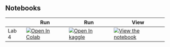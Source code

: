 
## Notebooks

|       | Run                                                                                                                                                                                              | Run | View |
|-------|--------------------------------------------------------------------------------------------------------------------------------------------------------------------------------------------------| --- | ---- |
| Lab 4 | [![Open In Colab](https://colab.research.google.com/assets/colab-badge.svg)](https://colab.research.google.com/github/nineil-pitt/cs1674_2074_fall25/blob/main/lab_4_kmeans/lab_4_kmeans.ipynb) | [![Open In kaggle](https://kaggle.com/static/images/open-in-kaggle.svg)](https://kaggle.com/kernels/welcome?src=https://raw.githubusercontent.com/nineil-pitt/cs1674_2074_fall25/refs/heads/main/lab_4_kmeans/lab_4_kmeans.ipynb) | [![View the notebook](https://img.shields.io/badge/render-nbviewer-orange.svg)](https://nbviewer.jupyter.org/github/nineil-pitt/cs1674_2074_fall25/blob/main/lab_4_kmeans/lab_4_kmeans.ipynb?flush_cache=true) |

